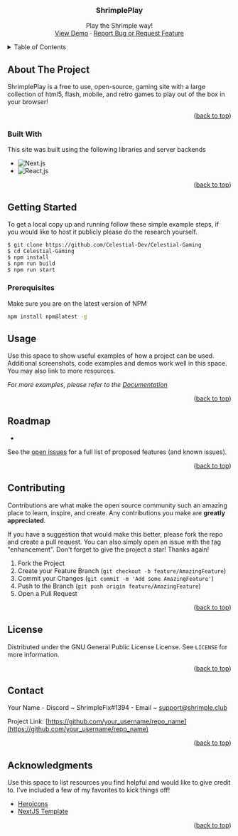 <a name="readme-top"></a>

<br />
<div align="center">

  <h3 align="center">ShrimplePlay</h3>

  <p align="center">
    Play the Shrimple way!
    <br />
    <a href="https://g.shrimple.club/">View Demo</a>
    ·
    <a href="https://github.com/ShrimpleFix/ShrimplePlay/issues">Report Bug or Request Feature</a>
  </p>
</div>



<!-- TABLE OF CONTENTS -->
<details>
  <summary>Table of Contents</summary>
  <ol>
    <li>
      <a href="#about-the-project">About The Project</a>
      <ul>
        <li><a href="#built-with">Built With</a></li>
      </ul>
    </li>
    <li>
      <a href="#getting-started">Getting Started</a>
      <ul>
        <li><a href="#prerequisites">Prerequisites</a></li>
      </ul>
    </li>
    <li><a href="#usage">Usage</a></li>
    <li><a href="#roadmap">Roadmap</a></li>
    <li><a href="#contributing">Contributing</a></li>
    <li><a href="#license">License</a></li>
    <li><a href="#contact">Contact</a></li>
    <li><a href="#acknowledgments">Acknowledgments</a></li>
  </ol>
</details>



<!-- ABOUT THE PROJECT -->
## About The Project

ShrimplePlay is a free to use, open-source, gaming site with a large collection of html5, flash, mobile, and retro games to play out of the box in your browser!

<p align="right">(<a href="#readme-top" style="scroll-behavior: smooth;">back to top</a>)</p>



### Built With

This site was built using the following libraries and server backends

* ![Next.js](https://img.shields.io/badge/next.js-000000?style=for-the-badge&logo=nextdotjs&logoColor=white)
* ![React,js](https://img.shields.io/badge/React-20232A?style=for-the-badge&logo=react&logoColor=61DAFB)

<p align="right">(<a href="#readme-top" style="scroll-behavior: smooth;">back to top</a>)</p>



<!-- GETTING STARTED -->
## Getting Started
To get a local copy up and running follow these simple example steps, if you would like to host it publicly please do the research yourself.
```
$ git clone https://github.com/Celestial-Dev/Celestial-Gaming
$ cd Celestial-Gaming
$ npm install
$ npm run build
$ npm run start
```

### Prerequisites
Make sure you are on the latest version of NPM

  ```sh
  npm install npm@latest -g
  ```

<!-- USAGE EXAMPLES -->
## Usage

Use this space to show useful examples of how a project can be used. Additional screenshots, code examples and demos work well in this space. You may also link to more resources.

_For more examples, please refer to the [Documentation](https://example.com)_

<p align="right">(<a href="#readme-top" style="scroll-behavior: smooth;">back to top</a>)</p>



<!-- ROADMAP -->
## Roadmap

- 

See the [open issues](https://github.com/othneildrew/Best-README-Template/issues) for a full list of proposed features (and known issues).

<p align="right">(<a href="#readme-top" style="scroll-behavior: smooth;">back to top</a>)</p>



<!-- CONTRIBUTING -->
## Contributing

Contributions are what make the open source community such an amazing place to learn, inspire, and create. Any contributions you make are **greatly appreciated**.

If you have a suggestion that would make this better, please fork the repo and create a pull request. You can also simply open an issue with the tag "enhancement".
Don't forget to give the project a star! Thanks again!

1. Fork the Project
2. Create your Feature Branch (`git checkout -b feature/AmazingFeature`)
3. Commit your Changes (`git commit -m 'Add some AmazingFeature'`)
4. Push to the Branch (`git push origin feature/AmazingFeature`)
5. Open a Pull Request

<p align="right">(<a href="#readme-top" style="scroll-behavior: smooth;">back to top</a>)</p>



<!-- LICENSE -->
## License

Distributed under the GNU General Public License License. See `LICENSE` for more information.

<p align="right">(<a href="#readme-top" style="scroll-behavior: smooth;">back to top</a>)</p>



<!-- CONTACT -->
## Contact

Your Name - Discord ~ ShrimpleFix#1394 - Email ~ support@shrimple.club

Project Link: [https://github.com/your_username/repo_name](https://github.com/your_username/repo_name)

<p align="right">(<a href="#readme-top" style="scroll-behavior: smooth;">back to top</a>)</p>



<!-- ACKNOWLEDGMENTS -->
## Acknowledgments

Use this space to list resources you find helpful and would like to give credit to. I've included a few of my favorites to kick things off!

* [Heroicons](https://heroicons.com/)
* [NextJS Template](https://replit.com/)

<p align="right">(<a href="#readme-top" style="scroll-behavior: smooth;">back to top</a>)</p>
